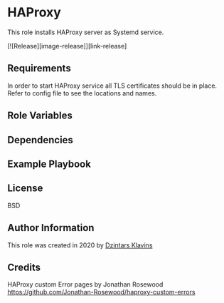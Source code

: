 # HAProxy

This role installs HAProxy server as Systemd service.

[![Release][image-release]][link-release]

## Requirements

In order to start HAProxy service all TLS certificates should be in place. Refer to config file to see the locations and names.

## Role Variables

## Dependencies

## Example Playbook

## License

BSD

## Author Information

This role was created in 2020 by [Dzintars Klavins](https://dzintars.github.io)

## Credits

HAProxy custom Error pages by Jonathan Rosewood
https://github.com/Jonathan-Rosewood/haproxy-custom-errors

